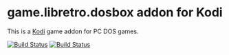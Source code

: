 # game.libretro.dosbox addon for Kodi

This is a [Kodi](http://kodi.tv) game addon for PC DOS games.

[![Build Status](https://travis-ci.org/kodi-game/game.libretro.dosbox?branch=master)](https://travis-ci.org/kodi-game/game.libretro.dosbox)
[![Build Status](https://ci.appveyor.com/api/projects/status/github/kodi-game/game.libretro.dosbox?svg=true)](https://ci.appveyor.com/project/kodi-game/game-libretro-dosbox)
